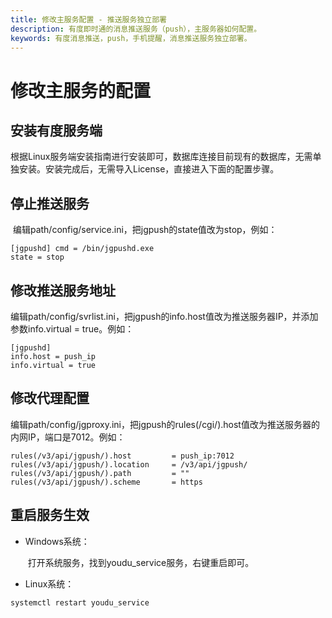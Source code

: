 ```yaml
---
title: 修改主服务配置 - 推送服务独立部署
description: 有度即时通的消息推送服务（push），主服务器如何配置。
keywords: 有度消息推送，push，手机提醒，消息推送服务独立部署。
---
```


# 修改主服务的配置

## 安装有度服务端

​		根据Linux服务端安装指南进行安装即可，数据库连接目前现有的数据库，无需单独安装。安装完成后，无需导入License，直接进入下面的配置步骤。

## 停止推送服务

​		编辑path/config/service.ini，把jgpush的state值改为stop，例如：

```
[jgpushd] cmd = /bin/jgpushd.exe
state = stop
```

## 修改推送服务地址

​		编辑path/config/svrlist.ini，把jgpush的info.host值改为推送服务器IP，并添加参数info.virtual = true。例如：

```
[jgpushd]
info.host = push_ip
info.virtual = true
```

## 修改代理配置

​		编辑path/config/jgproxy.ini，把jgpush的rules(/cgi/).host值改为推送服务器的内网IP，端口是7012。例如：

```
rules(/v3/api/jgpush/).host         = push_ip:7012
rules(/v3/api/jgpush/).location     = /v3/api/jgpush/
rules(/v3/api/jgpush/).path         = ""
rules(/v3/api/jgpush/).scheme       = https
```

## 重启服务生效

- Windows系统：

  ​	打开系统服务，找到youdu_service服务，右键重启即可。

- Linux系统：

```
systemctl restart youdu_service
```

